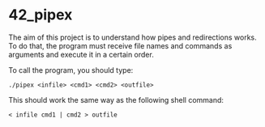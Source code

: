 # 42_pipex
The aim of this project is to understand how pipes and redirections works. To do that, the program must receive file names and commands as arguments and execute it in a certain order.

To call the program, you should type:

`./pipex <infile> <cmd1> <cmd2> <outfile>`

This should work the same way as the following shell command:

`< infile cmd1 | cmd2 > outfile`

